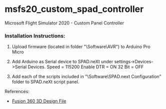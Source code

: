 # msfs20_custom_spad_controller
Microsoft Flight Simulator 2020 - Custom Panel Controller


### Installation Instructions:

1. Upload firmware (located in folder "\Software\AVR\") to Arduino Pro Micro

2. Add Arduino as Serial device to SPAD.neXt under settings->Devices->Serial Devices.
	Speed = 115200
	Enable DTR = ON
	32 Bit = OFF

3. Add each of the scripts included in "\Software\SPAD.next Configuration\" folder to SPAD.neXt script panel.



References:

- [Fusion 360 3D Design File](https://a360.co/2SDgtfb)
